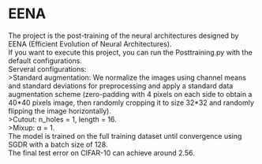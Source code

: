 # EENA
The project is the post-training of the neural architectures designed by EENA (Efficient Evolution of Neural Architectures).  
If you want to execute this project, you can run the Posttraining.py with the default configurations.   
Serveral configurations:  
  \>Standard augmentation: We normalize the images using channel means and standard deviations for preprocessing and 
  apply a standard data augmentation scheme (zero-padding with 4 pixels on each side to obtain a 40\*40 pixels image,
then randomly cropping it to size 32\*32 and randomly flipping the image horizontally).   
  \>Cutout: n_holes = 1, length = 16.  
  \>Mixup: α = 1.  
The model is trained on the full training dataset until convergence using SGDR with a batch size of 128.  
The final test error on CIFAR-10 can achieve around 2.56.  

